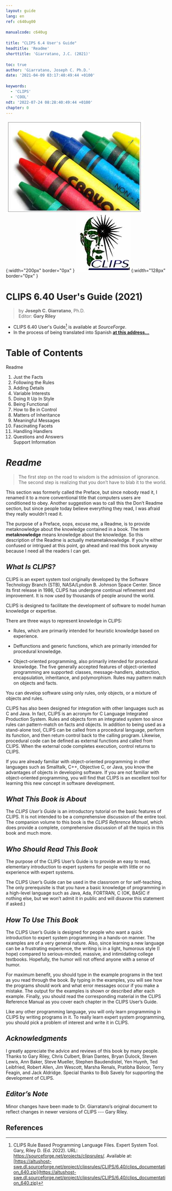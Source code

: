 ```yaml
---
layout: guide
lang: en
ref: c640ug00
 
manualcode: c640ug

title: "CLIPS 6.4 User's Guide"
headtitle: 'Readme'
shorttitle: 'Giarratano, J.C. (2021)'

toc: true
author: 'Giarratano, Joseph C. Ph.D.'
date: '2021-04-09 03:17:40:49:44 +0100'

keywords: 
  - 'CLIPS'
  - 'COOL'
ndt: '2022-07-24 08:28:40:49:44 +0100'
chapter: 0
--- 
```


![image](images/clips-user-guide-JC-Giarratano-Banner.jpg){:width="200px"  border="0px" }
![image](images/clips_logo.jpg){:width="128px"  border="0px" }



# CLIPS 6.40 User's Guide (2021)

> by  **Joseph C. Giarratano**, Ph.D.<br>
> Editor: **Gary Riley**

- CLIPS 6.40 User's Guide[^1] is available at _SourceForge_.
- In the process of being translated into Spanish [**at this address...**](/guides/clips/clips-640-user-guide-chapter-00_es.html)



# Table of Contents
Readme<br>
1. Just the Facts<br>
2. Following the Rules<br>
3. Adding Details<br>
4. Variable Interests<br>
5. Doing It Up In Style<br>
6. Being Functional<br>
7. How to Be in Control<br>
8. Matters of Inheritance<br>
9. Meaningful Messages<br>
10. Fascinating Facets<br>
11. Handling Handlers<br>
12. Questions and Answers<br>
Support Information<br>




# _Readme_



> The first step on the road to wisdom is the admission of ignorance. <br>The second step is realizing that you don’t have to blab it to the world.



This section was formerly called the Preface, but since nobody read it, I renamed it to a more  conventional title that computers users are conditioned to obey. Another suggestion was to call  this the Don’t Readme section, but since people today believe everything they read, I was afraid  they really wouldn’t read it.

The purpose of a Preface, oops, excuse me, a Readme, is to provide metaknowledge about  the knowledge contained in a book. The term **metaknowledge** means knowledge about the  knowledge. So this description of the Readme is actually metametaknowledge. If you’re either  confused or intrigued at this point, go ahead and read this book anyway because I need all the  readers I can get.


## _What Is CLIPS?_

CLIPS is an expert system tool originally developed by the Software Technology Branch (STB),  NASA/Lyndon B. Johnson Space Center. Since its first release in 1986, CLIPS has undergone  continual refinement and improvement. It is now used by thousands of people around the world.

CLIPS is designed to facilitate the development of software to model human knowledge or  expertise.

There are three ways to represent knowledge in CLIPS:

- Rules, which are primarily intended for heuristic knowledge based on experience.

- Deffunctions and generic functions, which are primarily intended for procedural knowledge.

- Object-oriented programming, also primarily intended for procedural knowledge. The five  generally accepted features of object-oriented programming are supported: classes,  message-handlers, abstraction, encapsulation, inheritance, and polymorphism. Rules may  pattern match on objects and facts.

You can develop software using only rules, only objects, or a mixture of objects and rules.

CLIPS has also been designed for integration with other languages such as C and Java. In  fact, CLIPS is an acronym for C Language Integrated Production System. Rules and objects  form an integrated system too since rules can pattern-match on facts and objects. In addition to  being used as a stand-alone tool, CLIPS can be called from a procedural language, perform its  function, and then return control back to the calling program. Likewise, procedural code can be  defined as external functions and called from CLIPS. When the external code completes  execution, control returns to CLIPS.

If you are already familiar with object-oriented programming in other languages such as  Smalltalk, C++, Objective C, or Java, you know the advantages of objects in developing  software. If you are not familiar with object-oriented programming, you will find that CLIPS is  an excellent tool for learning this new concept in software development.

## _What This Book is About_

The _CLIPS User’s Guide_ is an introductory tutorial on the basic features of CLIPS. It is not  intended to be a comprehensive discussion of the entire tool. The companion volume to this  book is the _CLIPS Reference Manual_, which does provide a complete, comprehensive discussion of  all the topics in this book and much more.

## _Who Should Read This Book_

The purpose of the CLIPS User’s Guide is to provide an easy to read, elementary introduction to  expert systems for people with little or no experience with expert systems.

The CLIPS User’s Guide can be used in the classroom or for self-teaching. The only  prerequisite is that you have a basic knowledge of programming in a high-level language such as  Java, Ada, FORTRAN, C (OK, BASIC if nothing else, but we won’t admit it in public and will  disavow this statement if asked.)

## _How To Use This Book_

The CLIPS User’s Guide is designed for people who want a quick introduction to expert system  programming in a hands-on manner. The examples are of a very general nature. Also, since  learning a new language can be a frustrating experience, the writing is in a light, humorous style  (I hope) compared to serious-minded, massive, and intimidating college textbooks. Hopefully, the  humor will not offend anyone with a sense of humor.

For maximum benefit, you should type in the example programs in the text as you read  through the book. By typing in the examples, you will see how the programs should work and  what error messages occur if you make a mistake. The output for the examples is shown or  described after each example. Finally, you should read the corresponding material in the CLIPS  Reference Manual as you cover each chapter in the CLIPS User’s Guide.

Like any other programming language, you will only learn programming in CLIPS by writing  programs in it. To really learn expert system programming, you should pick a problem of interest  and write it in CLIPS.

## _Acknowledgments_

I greatly appreciate the advice and reviews of this book by many people. Thanks to Gary Riley,  Chris Culbert, Brian Dantes, Bryan Dulock, Steven Lewis, Ann Baker, Steve Mueller, Stephen  Baudendistel, Yen Huynh, Ted Leibfried, Robert Allen, Jim Wescott, Marsha Renals, Pratibha Boloor, Terry Feagin, and Jack Aldridge. Special thanks to Bob Savely for supporting the  development of CLIPS.



## _Editor’s Note_

Minor changes have been made to Dr. Giarratano’s original document to reflect changes in  newer versions of CLIPS --- Gary Riley.









##  References

[^1]: CLIPS Rule Based Programming Language Files. Expert System Tool. Gary, Riley D. (Ed. 2022). URL: https://sourceforge.net/projects/clipsrules/. Available at: [https://altushost-swe.dl.sourceforge.net/project/clipsrules/CLIPS/6.40/clips_documentation_640.zip](https://altushost-swe.dl.sourceforge.net/project/clipsrules/CLIPS/6.40/clips_documentation_640.zip)